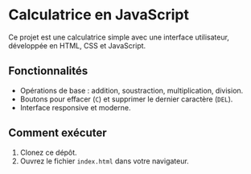 # Calculatrice en JavaScript

Ce projet est une calculatrice simple avec une interface utilisateur, développée en HTML, CSS et JavaScript.

## Fonctionnalités
- Opérations de base : addition, soustraction, multiplication, division.
- Boutons pour effacer (`C`) et supprimer le dernier caractère (`DEL`).
- Interface responsive et moderne.

## Comment exécuter
1. Clonez ce dépôt.
2. Ouvrez le fichier `index.html` dans votre navigateur.